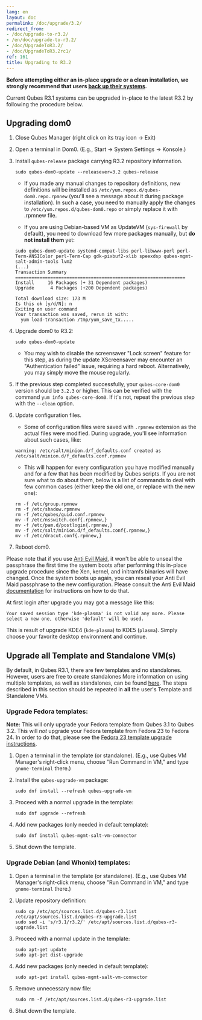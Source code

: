 ```yaml
---
lang: en
layout: doc
permalink: /doc/upgrade/3.2/
redirect_from:
- /doc/upgrade-to-r3.2/
- /en/doc/upgrade-to-r3.2/
- /doc/UpgradeToR3.2/
- /doc/UpgradeToR3.2rc1/
ref: 161
title: Upgrading to R3.2
---
```


**Before attempting either an in-place upgrade or a clean installation, we
strongly recommend that users [back up their systems](/doc/backup-restore/).**

Current Qubes R3.1 systems can be upgraded in-place to the latest R3.2
by following the procedure below.

## Upgrading dom0

1. Close Qubes Manager (right click on its tray icon -\> Exit)

2. Open a terminal in Dom0. (E.g., Start -\> System Settings -\> Konsole.)

3. Install `qubes-release` package carrying R3.2 repository information.

    ```
    sudo qubes-dom0-update --releasever=3.2 qubes-release
    ```

    - If you made any manual changes to repository definitions, new definitions
    will be installed as `/etc/yum.repos.d/qubes-dom0.repo.rpmnew` (you'll see
    a message about it during package installation). In such a case, you need
    to manually apply the changes to `/etc/yum.repos.d/qubes-dom0.repo` or
    simply replace it with .rpmnew file.

    - If you are using Debian-based VM as UpdateVM (`sys-firewall` by default),
    you need to download few more packages manually, but **do not install
    them** yet:

    ```
    sudo qubes-dom0-update systemd-compat-libs perl-libwww-perl perl-Term-ANSIColor perl-Term-Cap gdk-pixbuf2-xlib speexdsp qubes-mgmt-salt-admin-tools lvm2
    (...)
    Transaction Summary
    ===============================================================
    Install     16 Packages (+ 31 Dependent packages)
    Upgrade      4 Packages (+200 Dependent packages)
        
    Total download size: 173 M
    Is this ok [y/d/N]: n
    Exiting on user command
    Your transaction was saved, rerun it with:
      yum load-transaction /tmp/yum_save_tx.....
    ```

4. Upgrade dom0 to R3.2:

    ```
    sudo qubes-dom0-update
    ```

    - You may wish to disable the screensaver "Lock screen" feature for this step, as
    during the update XScreensaver may encounter an "Authentication failed" issue,
    requiring a hard reboot. Alternatively, you may simply move the mouse regularly.
    
5. If the previous step completed successfully, your `qubes-core-dom0` version
    should be `3.2.3` or higher. This can be verified with the command `yum info
    qubes-core-dom0`. If it's not, repeat the previous step with the `--clean` option.

6. Update configuration files.

    - Some of configuration files were saved with `.rpmnew` extension as the
    actual files were modified. During upgrade, you'll see information about
    such cases, like:

    ```
    warning: /etc/salt/minion.d/f_defaults.conf created as /etc/salt/minion.d/f_defaults.conf.rpmnew
    ```

    - This will happen for every configuration you have modified manually and for
    a few that has been modified by Qubes scripts. If you are not sure what to
    do about them, below is a list of commands to deal with few common cases
    (either keep the old one, or replace with the new one):

    ```
    rm -f /etc/group.rpmnew
    rm -f /etc/shadow.rpmnew
    rm -f /etc/qubes/guid.conf.rpmnew
    mv -f /etc/nsswitch.conf{.rpmnew,}
    mv -f /etc/pam.d/postlogin{.rpmnew,}
    mv -f /etc/salt/minion.d/f_defaults.conf{.rpmnew,}
    mv -f /etc/dracut.conf{.rpmnew,}
    ```

7. Reboot dom0.
    
Please note that if you use [Anti Evil Maid](/doc/anti-evil-maid), it won't be
able to unseal the passphrase the first time the system boots after performing
this in-place upgrade procedure since the Xen, kernel, and initramfs binaries
will have changed. Once the system boots up again, you can reseal your Anti Evil
Maid passphrase to the new configuration. Please consult the Anti Evil Maid
[documentation](/doc/anti-evil-maid) for instructions on how to do that.

At first login after upgrade you may got a message like this:

``
    Your saved session type 'kde-plasma' is not valid any more.
    Please select a new one, otherwise 'default' will be used.
``

This is result of upgrade KDE4 (`kde-plasma`) to KDE5 (`plasma`). Simply choose
your favorite desktop environment and continue.

## Upgrade all Template and Standalone VM(s)

By default, in Qubes R3.1, there are few templates and no standalones.
However, users are free to create standalones More information on using
multiple templates, as well as standalones, can be found
[here](/doc/software-update-vm/). The steps described in this section should be
repeated in **all** the user's Template and Standalone VMs.

### Upgrade Fedora templates: 

**Note:** This will only upgrade your Fedora template from Qubes 3.1 to Qubes
3.2. This will *not* upgrade your Fedora template from Fedora 23 to Fedora 24.
In order to do that, please see the
[Fedora 23 template upgrade instructions](/doc/templates/fedora/#upgrading).

1. Open a terminal in the template (or standalone). (E.g., use Qubes VM
    Manager's right-click menu, choose "Run Command in VM," and type
    `gnome-terminal` there.)

2. Install the `qubes-upgrade-vm` package:

    ```
    sudo dnf install --refresh qubes-upgrade-vm
    ```

3. Proceed with a normal upgrade in the template:

    ```
    sudo dnf upgrade --refresh
    ```

4. Add new packages (only needed in default template):

    ```
    sudo dnf install qubes-mgmt-salt-vm-connector
    ```

5. Shut down the template.

### Upgrade Debian (and Whonix) templates: 

1. Open a terminal in the template (or standalone). (E.g., use Qubes VM
    Manager's right-click menu, choose "Run Command in VM," and type
    `gnome-terminal` there.)

2. Update repository definition:

    ```
    sudo cp /etc/apt/sources.list.d/qubes-r3.list /etc/apt/sources.list.d/qubes-r3-upgrade.list
    sudo sed -i 's/r3.1/r3.2/' /etc/apt/sources.list.d/qubes-r3-upgrade.list
    ```

3. Proceed with a normal update in the template:

    ```
    sudo apt-get update
    sudo apt-get dist-upgrade
    ```

4. Add new packages (only needed in default template):

    ```
    sudo apt-get install qubes-mgmt-salt-vm-connector
    ```

5. Remove unnecessary now file:

    ```
    sudo rm -f /etc/apt/sources.list.d/qubes-r3-upgrade.list
    ```

6. Shut down the template.
